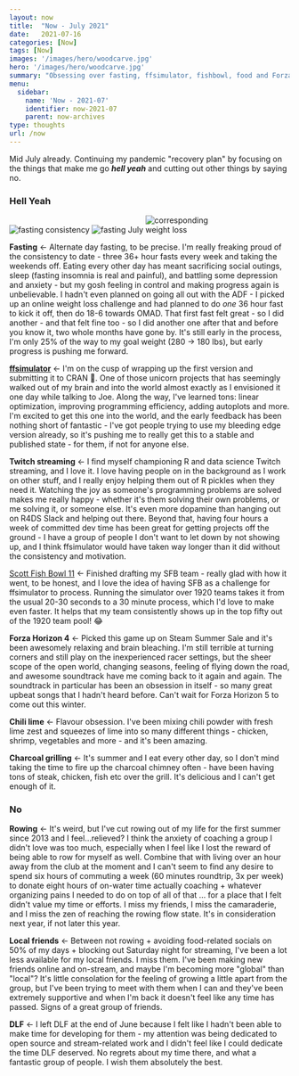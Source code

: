 ```yaml
---
layout: now
title:  "Now - July 2021"
date:   2021-07-16
categories: [Now]
tags: [Now]
images: '/images/hero/woodcarve.jpg'
hero: '/images/hero/woodcarve.jpg'
summary: "Obsessing over fasting, ffsimulator, fishbowl, food and Forza. Cutting out things that don't make me feel 'hell yeah'."
menu:
  sidebar:
    name: 'Now - 2021-07'
    identifier: now-2021-07
    parent: now-archives
type: thoughts
url: /now
---
```


Mid July already. Continuing my pandemic "recovery plan" by focusing on the things that make me go ***hell yeah*** and cutting out other things by saying no. 

### Hell Yeah

<img src="https://i.imgur.com/RzMYbyF.png" alt="fasting consistency" style="max-width:30%;" /> <img src="https://i.imgur.com/606zxB5.png" alt="fasting July" style="max-width:30%;" /> <img src="https://i.imgur.com/8mlXKIs.png" alt="corresponding weight loss" style="max-width:30%;" />

**Fasting** <- Alternate day fasting, to be precise. I'm really freaking proud of the consistency to date - three 36+ hour fasts every week and taking the weekends off. Eating every other day has meant sacrificing social outings, sleep (fasting insomnia is real and painful), and battling some depression and anxiety - but my gosh feeling in control and making progress again is unbelievable. I hadn't even planned on going all out with the ADF - I picked up an online weight loss challenge and had planned to do *one* 36 hour fast to kick it off, then do 18-6 towards OMAD. That first fast felt great - so I did another - and that felt fine too - so I did another one after that and before you know it, two whole months have gone by. It's still early in the process, I'm only 25% of the way to my goal weight (280 -> 180 lbs), but early progress is pushing me forward. 

**[ffsimulator](https://ffsimulator.ffverse.com)** <- I'm on the cusp of wrapping up the first version and submitting it to CRAN 🎉. One of those unicorn projects that has seemingly walked out of my brain and into the world almost exactly as I envisioned it one day while talking to Joe. Along the way, I've learned tons: linear optimization, improving programming efficiency, adding autoplots and more. I'm excited to get this one into the world, and the early feedback has been nothing short of fantastic - I've got people trying to use my bleeding edge version already, so it's pushing me to really get this to a stable and published state - for them, if not for anyone else. 

**Twitch streaming** <- I find myself championing R and data science Twitch streaming, and I love it. I love having people on in the background as I work on other stuff, and I really enjoy helping them out of R pickles when they need it. Watching the joy as someone's programming problems are solved makes me really happy - whether it's them solving their own problems, or me solving it, or someone else. It's even more dopamine than hanging out on R4DS Slack and helping out there. Beyond that, having four hours a week of committed dev time has been great for getting projects off the ground - I have a group of people I don't want to let down by not showing up, and I think ffsimulator would have taken way longer than it did without the consistency and motivation. 

[Scott Fish Bowl 11](https://www73.myfantasyleague.com/2021/options?L=47747&F=0053&O=07) <- Finished drafting my SFB team - really glad with how it went, to be honest, and I love the idea of having SFB as a challenge for ffsimulator to process. Running the simulator over 1920 teams takes it from the usual 20-30 seconds to a 30 minute process, which I'd love to make even faster. It helps that my team consistently shows up in the top fifty out of the 1920 team pool! 😂

**Forza Horizon 4** <- Picked this game up on Steam Summer Sale and it's been awesomely relaxing and brain bleaching. I'm still terrible at turning corners and still play on the inexperienced racer settings, but the sheer scope of the open world, changing seasons, feeling of flying down the road, and awesome soundtrack have me coming back to it again and again. The soundtrack in particular has been an obsession in itself - so many great upbeat songs that I hadn't heard before. Can't wait for Forza Horizon 5 to come out this winter.

**Chili lime** <- Flavour obsession. I've been mixing chili powder with fresh lime zest and squeezes of lime into so many different things - chicken, shrimp, vegetables and more - and it's been amazing. 

**Charcoal grilling** <- It's summer and I eat every other day, so I don't mind taking the time to fire up the charcoal chimney often - have been having tons of steak, chicken, fish etc over the grill. It's delicious and I can't get enough of it.

### No

**Rowing** <- It's weird, but I've cut rowing out of my life for the first summer since 2013 and I feel...relieved? I think the anxiety of coaching a group I didn't love was too much, especially when I feel like I lost the reward of being able to row for myself as well. Combine that with living over an hour away from the club at the moment and I can't seem to find any desire to spend six hours of commuting a week (60 minutes roundtrip, 3x per week) to donate eight hours of on-water time actually coaching + whatever organizing pains I needed to do on top of all of that ... for a place that I felt didn't value my time  or efforts. I miss my friends, I miss the camaraderie, and I miss the zen of reaching the rowing flow state. It's in consideration next year, if not later this year.  

**Local friends** <- Between not rowing + avoiding food-related socials on 50% of my days + blocking out Saturday night for streaming, I've been a lot less available for my local friends. I miss them. I've been making new friends online and on-stream, and maybe I'm becoming more "global" than "local"? It's little consolation for the feeling of growing a little apart from the group, but I've been trying to meet with them when I can and they've been extremely supportive and when I'm back it doesn't feel like any time has passed. Signs of a great group of friends. 

**DLF** <- I left DLF at the end of June because I felt like I hadn't been able to make time for developing for them - my attention was being dedicated to open source and stream-related work and I didn't feel like I could dedicate the time DLF deserved. No regrets about my time there, and what a fantastic group of people. I wish them absolutely the best.

